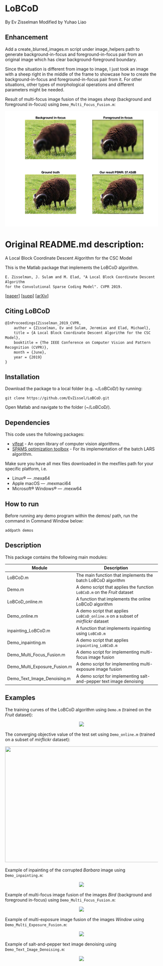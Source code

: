 # LoBCoD
By Ev Zisselman
Modified by Yuhao Liao

## Enhancement
Add a create_blurred_images.m script under image_helpers path to generate background-in-focus
and foreground-in-focus pair from an original image which has clear background-foreground boundary.

Since the situation is different from image to image, I just took an image with a sheep right in
the middle of the frame to showcase how to create the background-in-focus and foreground-in-focus
pair from it. For other situations, other types of morphological operations and different parameters
might be needed.

Result of multi-focus image fusion of the images _sheep_ (background and foreground in-focus) using
`Demo_Multi_Focus_Fusion.m`:
<p align="center">
  <img src="./figures/sheep.png">
</p>

# Original README.md description:
A Local Block Coordinate Descent Algorithm for the CSC Model

This is the Matlab package that implements the LoBCoD algorithm.
```
E. Zisselman, J. Sulam and M. Elad, "A Local Block Coordinate Descent Algorithm
for the Convolutional Sparse Coding Model". CVPR 2019.
``` 
\[[paper](http://openaccess.thecvf.com/content_CVPR_2019/papers/Zisselman_A_Local_Block_Coordinate_Descent_Algorithm_for_the_CSC_Model_CVPR_2019_paper.pdf)\] \[[supp](http://openaccess.thecvf.com/content_CVPR_2019/supplemental/Zisselman_A_Local_Block_CVPR_2019_supplemental.pdf)\] \[[arXiv](https://arxiv.org/abs/1811.00312)\]

## Citing LoBCoD
```
@InProceedings{Zisselman_2019_CVPR,
    author = {Zisselman, Ev and Sulam, Jeremias and Elad, Michael},
    title = {A Local Block Coordinate Descent Algorithm for the CSC Model},
    booktitle = {The IEEE Conference on Computer Vision and Pattern Recognition (CVPR)},
    month = {June},
    year = {2019}
}
```

## Installation

Download the package to a local folder (e.g. ~/LoBCoD/) by running: 
```console
git clone https://github.com/EvZissel/LoBCoD.git
```

Open Matlab and navigate to the folder (~/LoBCoD/).

## Dependencies

This code uses the following packages: 
* [vlfeat](https://github.com/vlfeat/vlfeat) - An open library of computer vision algorithms.
* [SPAMS optimization toolbox](http://spams-devel.gforge.inria.fr/) - For its implementation of the batch LARS algorithm.

Make sure you have all mex files downloaded in the mexfiles path for your specific platform, i.e.
* Linux® — .mexa64
* Apple macOS — .mexmaci64
* Microsoft® Windows® — .mexw64

## How to run

Before running any demo program within the demos/ path, run the command in Command Window below:
```console
addpath demos
```

## Description
This package contains the following main modules:

| Module                       | Description 
|------------------------------|---
| LoBCoD.m                     | The main function that implements the batch LoBCoD algorithm 
| Demo.m                       | A demo script that applies the function `LoBCoD.m` on the _Fruit_ dataset 
| LoBCoD_online.m              | A function that implements the online LoBCoD algorithm 
| Demo_online.m                | A demo script that applies `LoBCoD_online.m` on a subset of _mirflickr_ dataset 
| inpainting_LoBCoD.m          | A function that implements inpainting using `LoBCoD.m`
| Demo_inpainting.m            | A demo script that applies `inpainting_LoBCoD.m`  
| Demo_Multi_Focus_Fusion.m    | A demo script for implementing multi-focus image fusion 
| Demo_Multi_Exposure_Fusion.m | A demo script for implementing multi-exposure image fusion 
| Demo_Text_Image_Denoising.m  | A demo script for implementing salt-and-pepper text image denoising 

## Examples

The training curves of the LoBCoD algorithm using `Demo.m` (trained on the _Fruit_ dataset):
<p align="center">
  <img src="./figures/batch_training_set.png">
</p>

The converging objective value of the test set using `Demo_online.m` (trained on a subset of _mirflickr_ dataset): 
<p align="center">
  <img width="520" height="380" src="./figures/Online_test_set.png">
</p>

Example of inpainting of the corrupted _Barbara_ image using `Demo_inpainting.m`:
<p align="center">
  <img src="./figures/inpainting.png">
</p>

Example of multi-focus image fusion of the images _Bird_ (background and foreground in-focus) using `Demo_Multi_Focus_Fusion.m`:
<p align="center">
  <img src="./figures/bird.png">
</p>

Example of multi-exposure image fusion of the images _Window_ using `Demo_Multi_Exposure_Fusion.m`:
<p align="center">
  <img src="./figures/window.png">
</p>

Example of salt-and-pepper text image denoising using `Demo_Text_Image_Denoising.m`:
<p align="center">
  <img src="./figures/text_denoising.png">
</p>
